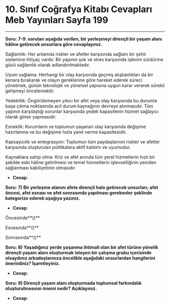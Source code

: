 # 10. Sınıf Coğrafya Kitabı Cevapları Meb Yayınları Sayfa 199

---

**Soru: 7-9. soruları aşağıda verilen, bir yerleşmeyi dirençli bir yaşam alanı hâline getirecek unsurlara göre cevaplayınız.**

Sağlamlık: Her anlamda riskler ve afetler karşısında sağlam bir şehir sistemine ihtiyaç vardır. Bir yapının şok ve stres karşısında işlevini sürdürme gücü sağlamlık olarak adlandırılmaktadır.

 Uyum sağlama: Herhangi bir olay karşısında geçmiş alışkanlıkları da bir kenara bırakarak ve olayın gereklerine göre hareket ederek süreci yönetmek, günün teknolojik ve yönetsel yapısına uygun karar vererek sürekli gelişmeyi öncelemektir.

 Yedeklilik: Öngörülemeyen yıkıcı bir afet veya olay karşısında bu durumla başa çıkma noktasında acil durum kaynağının devreye alınmasıdır. Tüm yapının karşılaştığı sorunlar karşısında yedek kapasitenin hizmet sağlayıcı olarak görev yapmasıdır.

 Esneklik: Kurumların ve toplumun yaşanan olay karşısında değişime hazırlanma ve bu değişime hızla yanıt verme kapasitesidir.

 Kapsayıcılık ve entegrasyon: Toplumun tüm paydaşlarının riskler ve afetler karşısında oluşturulan politikalara aktif katılımı ve uyumudur.

 Kaynaklara sahip olma: Kriz ve afet anında tüm yerel hizmetlerin hızlı bir şekilde eski hâline getirilmesi ve temel hizmetlerin işlevselliğinin yeniden sağlanması kabiliyetinin olmasıdır.

-   **Cevap**:

**Soru: 7) Bir yerleşme alanını afete dirençli hale getirecek unsurları; afet öncesi, afet esnası ve afet sonrasında yapılması gerekenler şeklinde kategorize ederek aşağıya yazınız.**

-   **Cevap**:

Öncesinde**()**

 Esnasında**()**

 Sonrasında**()**

**Soru: 8) Yaşadığınız yerde yaşanma ihtimali olan bir afet türüne yönelik dirençli yaşam alanı oluşturmak isteyen bir çalışma grubu içerisinde olsaydınız arkadaşlarınıza öncelikle aşağıdaki unsurlardan hangilerini önerirdiniz? İşaretleyiniz.**

-   **Cevap**:

**Soru: 9) Dirençli yaşam alanı oluşturmada toplumsal farkındalık oluşturulmasının önemi nedir? Açıklayınız.**

-   **Cevap**: